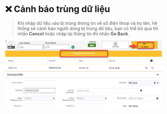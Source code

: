 # ❌ Cảnh báo trùng dữ liệu

> Khi nhập dữ liệu vào bị trùng thông tin về số điện thoại và họ tên, hệ thống sẽ cảnh báo người dùng bị trùng dữ liệu, bạn có thể bỏ qua thì nhấn **Cancel** hoặc nhập lại thông tin thì nhấn **Go Back**.

![](../../.gitbook/assets/CanhBao.png)

